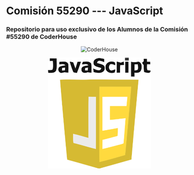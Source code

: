 # Comisión 55290 --- JavaScript

### Repositorio para uso exclusivo de los Alumnos de la Comisión #55290 de CoderHouse

  
<p align="center"> 
    <img src="https://jobs.coderhouse.com/assets/logos_coderhouse.png" alt="CoderHouse"  height="100"/>
</p>
<p align="center">
    <img src="./images/logo.png" alt="JavaScript" height="300">
</p>
